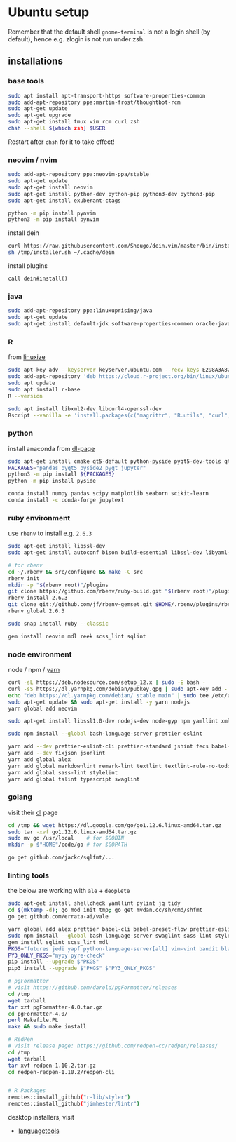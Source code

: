 # Ubuntu setup

Remember that the default shell `gnome-terminal` is not a login shell (by default), hence e.g. zlogin is not run under zsh.

## installations

### base tools

```sh
sudo apt install apt-transport-https software-properties-common
sudo add-apt-repository ppa:martin-frost/thoughtbot-rcm
sudo apt-get update
sudo apt-get upgrade
sudo apt-get install tmux vim rcm curl zsh
chsh --shell ${which zsh} $USER
```

Restart after `chsh` for it to take effect!

### neovim / nvim

```sh
sudo add-apt-repository ppa:neovim-ppa/stable
sudo apt-get update
sudo apt-get install neovim
sudo apt-get install python-dev python-pip python3-dev python3-pip
sudo apt-get install exuberant-ctags

python -m pip install pynvim
python3 -m pip install pynvim
```

install dein

```sh
curl https://raw.githubusercontent.com/Shougo/dein.vim/master/bin/installer.sh > /tmp/installer.sh
sh /tmp/installer.sh ~/.cache/dein
```

install plugins

```vim
call dein#install()
```

### java

```sh
sudo add-apt-repository ppa:linuxuprising/java
sudo apt-get update
sudo apt-get install default-jdk software-properties-common oracle-java12-installer
```

### R

from [linuxize](https://linuxize.com/post/how-to-install-r-on-ubuntu-18-04/)

```sh
sudo apt-key adv --keyserver keyserver.ubuntu.com --recv-keys E298A3A825C0D65DFD57CBB651716619E084DAB9
sudo add-apt-repository 'deb https://cloud.r-project.org/bin/linux/ubuntu bionic-cran35/'
sudo apt update
sudo apt install r-base
R --version

sudo apt install libxml2-dev libcurl4-openssl-dev
Rscript --vanilla -e 'install.packages(c("magrittr", "R.utils", "curl", "xml2", "httr", "rvest", "tidyverse"), repos = "https://ftp.acc.umu.se/mirror/CRAN")'
```

### python

install anaconda from [dl-page](https://www.anaconda.com/distribution/#download-section)

```sh
sudo apt-get install cmake qt5-default python-pyside pyqt5-dev-tools qtcreator python-qtconsole
PACKAGES="pandas pyqt5 pyside2 pyqt jupyter"
python3 -m pip install ${PACKAGES}
python -m pip install pyside

conda install numpy pandas scipy matplotlib seaborn scikit-learn
conda install -c conda-forge jupytext
```

### ruby environment

use `rbenv`
to install e.g. `2.6.3`

```sh
sudo apt-get install libssl-dev
sudo apt-get install autoconf bison build-essential libssl-dev libyaml-dev libreadline6-dev zlib1g-dev libncurses5-dev libffi-dev libgdbm5 libgdbm-dev

# for rbenv
cd ~/.rbenv && src/configure && make -C src
rbenv init
mkdir -p "$(rbenv root)"/plugins
git clone https://github.com/rbenv/ruby-build.git "$(rbenv root)"/plugins/ruby-build # ruby-build
rbenv install 2.6.3
git clone git://github.com/jf/rbenv-gemset.git $HOME/.rbenv/plugins/rbenv-gemset # gems
rbenv global 2.6.3

sudo snap install ruby --classic

gem install neovim mdl reek scss_lint sqlint
```

### node environment

node / npm / [yarn](https://yarnpkg.com/lang/en/docs/install/#debian-stable)

```sh
curl -sL https://deb.nodesource.com/setup_12.x | sudo -E bash -
curl -sS https://dl.yarnpkg.com/debian/pubkey.gpg | sudo apt-key add -
echo "deb https://dl.yarnpkg.com/debian/ stable main" | sudo tee /etc/apt/sources.list.d/yarn.list
sudo apt-get update && sudo apt-get install -y yarn nodejs
yarn global add neovim

sudo apt-get install libssl1.0-dev nodejs-dev node-gyp npm yamllint xmlstarlet

sudo npm install --global bash-language-server prettier eslint

yarn add --dev prettier-eslint-cli prettier-standard jshint fecs babel-cli babel-preset-flow
yarn add --dev fixjson jsonlint
yarn add global alex
yarn add global markdownlint remark-lint textlint textlint-rule-no-todo write-good
yarn add global sass-lint stylelint
yarn add global tslint typescript swaglint
```

### golang

visit their [dl](https://golang.org/dl/) page

```sh
cd /tmp && wget https://dl.google.com/go/go1.12.6.linux-amd64.tar.gz
sudo tar -xvf go1.12.6.linux-amd64.tar.gz
sudo mv go /usr/local    # for $GOBIN
mkdir -p $"HOME"/code/go # for $GOPATH

go get github.com/jackc/sqlfmt/...
```

### linting tools

the below are working with `ale` + `deoplete`

```sh
sudo apt-get install shellcheck yamllint pylint jq tidy
cd $(mktemp -d); go mod init tmp; go get mvdan.cc/sh/cmd/shfmt
go get github.com/errata-ai/vale

yarn global add alex prettier babel-cli babel-preset-flow prettier-eslint-cli prettier-standard
sudo npm install --global bash-language-server swaglint sass-lint stylelint markdownlint remark-lint remark remark-preset-lint-markdown-style-guide textlint textlint-rule-no-todo fixjson jsonlint eslint fecs jshint standard typescript xo htmlhint
gem install sqlint scss_lint mdl
PKGS="futures jedi yapf python-language-server[all] vim-vint bandit black isort prospector pyflakes autopep8 pycodestyle pylama reorder-python-imports vulture proselint gitlint flake8"
PY3_ONLY_PKGS="mypy pyre-check"
pip install --upgrade $"PKGS"
pip3 install --upgrade $"PKGS" $"PY3_ONLY_PKGS"

# pgFormatter
# visit https://github.com/darold/pgFormatter/releases
cd /tmp
wget tarball
tar xzf pgFormatter-4.0.tar.gz
cd pgFormatter-4.0/
perl Makefile.PL
make && sudo make install

# RedPen
# visit release page: https://github.com/redpen-cc/redpen/releases/
cd /tmp
wget tarball
tar xvf redpen-1.10.2.tar.gz
cd redpen-redpen-1.10.2/redpen-cli


# R Packages
remotes::install_github("r-lib/styler")
remotes::install_github("jimhester/lintr")
```

desktop installers, visit

- [languagetools](https://languagetool.org/)
